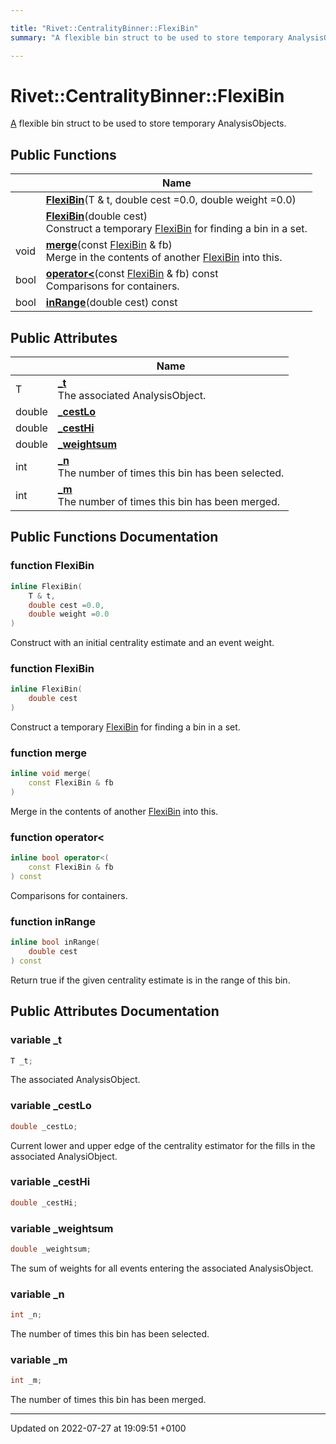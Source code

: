 ```yaml
---

title: "Rivet::CentralityBinner::FlexiBin"
summary: "A flexible bin struct to be used to store temporary AnalysisObjects. "

---
```


# Rivet::CentralityBinner::FlexiBin



<a href="http://example.org/classes/classrivet_1_1a/">A</a> flexible bin struct to be used to store temporary AnalysisObjects. 

## Public Functions

|                | Name           |
| -------------- | -------------- |
| | **[FlexiBin](http://example.org/classes/structrivet_1_1centralitybinner_1_1flexibin/#function-flexibin)**(T & t, double cest =0.0, double weight =0.0) |
| | **[FlexiBin](http://example.org/classes/structrivet_1_1centralitybinner_1_1flexibin/#function-flexibin)**(double cest)<br>Construct a temporary <a href="http://example.org/classes/structrivet_1_1centralitybinner_1_1flexibin/">FlexiBin</a> for finding a bin in a set.  |
| void | **[merge](http://example.org/classes/structrivet_1_1centralitybinner_1_1flexibin/#function-merge)**(const <a href="http://example.org/classes/structrivet_1_1centralitybinner_1_1flexibin/">FlexiBin</a> & fb)<br>Merge in the contents of another <a href="http://example.org/classes/structrivet_1_1centralitybinner_1_1flexibin/">FlexiBin</a> into this.  |
| bool | **[operator<](http://example.org/classes/structrivet_1_1centralitybinner_1_1flexibin/#function-operator<)**(const <a href="http://example.org/classes/structrivet_1_1centralitybinner_1_1flexibin/">FlexiBin</a> & fb) const<br>Comparisons for containers.  |
| bool | **[inRange](http://example.org/classes/structrivet_1_1centralitybinner_1_1flexibin/#function-inrange)**(double cest) const |

## Public Attributes

|                | Name           |
| -------------- | -------------- |
| T | **[_t](http://example.org/classes/structrivet_1_1centralitybinner_1_1flexibin/#variable--t)** <br>The associated AnalysisObject.  |
| double | **[_cestLo](http://example.org/classes/structrivet_1_1centralitybinner_1_1flexibin/#variable--cestlo)**  |
| double | **[_cestHi](http://example.org/classes/structrivet_1_1centralitybinner_1_1flexibin/#variable--cesthi)**  |
| double | **[_weightsum](http://example.org/classes/structrivet_1_1centralitybinner_1_1flexibin/#variable--weightsum)**  |
| int | **[_n](http://example.org/classes/structrivet_1_1centralitybinner_1_1flexibin/#variable--n)** <br>The number of times this bin has been selected.  |
| int | **[_m](http://example.org/classes/structrivet_1_1centralitybinner_1_1flexibin/#variable--m)** <br>The number of times this bin has been merged.  |

## Public Functions Documentation

### function FlexiBin

```cpp
inline FlexiBin(
    T & t,
    double cest =0.0,
    double weight =0.0
)
```


Construct with an initial centrality estimate and an event weight. 


### function FlexiBin

```cpp
inline FlexiBin(
    double cest
)
```

Construct a temporary <a href="http://example.org/classes/structrivet_1_1centralitybinner_1_1flexibin/">FlexiBin</a> for finding a bin in a set. 

### function merge

```cpp
inline void merge(
    const FlexiBin & fb
)
```

Merge in the contents of another <a href="http://example.org/classes/structrivet_1_1centralitybinner_1_1flexibin/">FlexiBin</a> into this. 

### function operator<

```cpp
inline bool operator<(
    const FlexiBin & fb
) const
```

Comparisons for containers. 

### function inRange

```cpp
inline bool inRange(
    double cest
) const
```


Return true if the given centrality estimate is in the range of this bin. 


## Public Attributes Documentation

### variable _t

```cpp
T _t;
```

The associated AnalysisObject. 

### variable _cestLo

```cpp
double _cestLo;
```


Current lower and upper edge of the centrality estimator for the fills in the associated AnalysiObject. 


### variable _cestHi

```cpp
double _cestHi;
```


### variable _weightsum

```cpp
double _weightsum;
```


The sum of weights for all events entering the associated AnalysisObject. 


### variable _n

```cpp
int _n;
```

The number of times this bin has been selected. 

### variable _m

```cpp
int _m;
```

The number of times this bin has been merged. 

-------------------------------

Updated on 2022-07-27 at 19:09:51 +0100